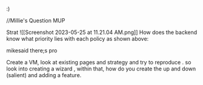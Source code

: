 :)

//Millie's Question MUP

Strat
![[Screenshot 2023-05-25 at 11.21.04 AM.png]]
How does the backend know what priority lies with each policy as shown above:

mikesaid there;s pro

Create a VM,
look at existing pages and strategy and try to reproduce .
so look into creating a wizard ,
within that, how do you create the up and down (salient) and adding a feature. 